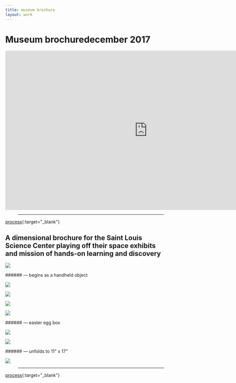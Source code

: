 ```yaml
---
title: museum brochure
layout: work
---
```


# <span id="title">Museum brochure</span><span id="date">december 2017</span>

<iframe width="900" height="506" src="https://www.youtube.com/embed/WaDXQoTWfnU?rel=0&amp;showinfo=0" frameborder="0" allow="autoplay; encrypted-media" allowfullscreen></iframe>

>___  
[process](../documents/museumbrochure_process_vannavu.pdf){:target="_blank"}

## A dimensional brochure for the Saint Louis Science Center playing off their space exhibits and mission of hands-on learning and discovery

<p class="fill"><img src="../images/museum_brochure/mb02.jpg"></p>
###### &mdash; begins as a handheld object

<p class="fill"><img src="../images/museum_brochure/mb03.jpg"></p>

<p class="fill"><img src="../images/museum_brochure/mb04.jpg"></p>

<p class="fill"><img src="../images/museum_brochure/mb05.jpg"></p>

<p class="fill"><img src="../images/museum_brochure/mb06.jpg"></p>
###### &mdash; easter egg box

<p class="fill"><img src="../images/museum_brochure/mb09.jpg"></p>

<p class="fill"><img src="../images/museum_brochure/mb07.jpg"></p>
###### &mdash; unfolds to 11" x 17"

<p class="fill"><img src="../images/museum_brochure/mb08.jpg"></p>

>___  
[process](../documents/museumbrochure_process_vannavu.pdf){:target="_blank"}